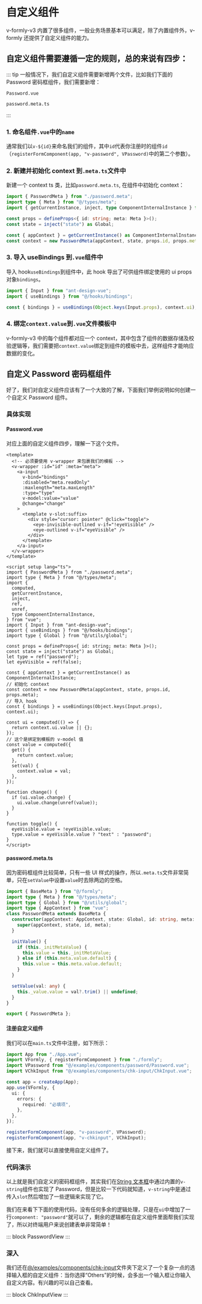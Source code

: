 # 自定义组件

v-formly-v3 内置了很多组件，一般业务场景基本可以满足，除了内置组件外，v-formly 还提供了自定义组件的能力。

## 自定义组件需要遵循一定的规则，总的来说有四步：

::: tip
一般情况下，我们自定义组件需要新增两个文件，比如我们下面的 Password 密码框组件，我们需要新增：

`Password.vue`

`password.meta.ts`

:::

### 1. 命名组件`.vue`中的`name`

通常我们以`v-${id}`来命名我们的组件，其中`id`代表你注册时的组件`id`（`registerFormComponent(app, "v-password", VPassword)`中的第二个参数）。

### 2. 新建并初始化 context 到`.meta.ts`文件中

新建一个 context ts 类，比如`password.meta.ts`, 在组件中初始化 context：

```ts {9}
import { PasswordMeta } from "./password.meta";
import type { Meta } from "@/types/meta";
import { getCurrentInstance, inject, type ComponentInternalInstance } from "vue";

const props = defineProps<{ id: string; meta: Meta }>();
const state = inject("state") as Global;

const { appContext } = getCurrentInstance() as ComponentInternalInstance;
const context = new PasswordMeta(appContext, state, props.id, props.meta);
```

### 3. 导入 useBindings  到`.vue`组件中

导入 hook`useBindings`到组件中，此 hook 导出了可供组件绑定使用的 ui props 对象`bindings`。

```ts {4}
import { Input } from "ant-design-vue";
import { useBindings } from "@/hooks/bindings";

const { bindings } = useBindings(Object.keys(Input.props), context.ui);
```

### 4. 绑定`context.value`到`.vue`文件模板中

v-formly-v3 中的每个组件都对应一个 context，其中包含了组件的数据存储及校验逻辑等，我们需要把`context.value`绑定到组件的模板中去，这样组件才能响应数据的变化。

## 自定义 Password 密码框组件

好了，我们对自定义组件应该有了一个大致的了解，下面我们举例说明如何创建一个自定义 Password 组件。

### 具体实现

#### Password.vue

对应上面的自定义组件四步，理解一下这个文件。

```vue {3,19,44,46,52-59}
<template>
  <!-- 必须要使用 v-wrapper 来包裹我们的模板 -->
  <v-wrapper :id="id" :meta="meta">
    <a-input
      v-bind="bindings"
      :disabled="meta.readOnly"
      :maxlength="meta.maxLength"
      :type="type"
      v-model:value="value"
      @change="change"
    >
      <template v-slot:suffix>
        <div style="cursor: pointer" @click="toggle">
          <eye-invisible-outlined v-if="!eyeVisible" />
          <eye-outlined v-if="eyeVisible" />
        </div>
      </template>
    </a-input>
  </v-wrapper>
</template>

<script setup lang="ts">
import { PasswordMeta } from "./password.meta";
import type { Meta } from "@/types/meta";
import {
  computed,
  getCurrentInstance,
  inject,
  ref,
  unref,
  type ComponentInternalInstance,
} from "vue";
import { Input } from "ant-design-vue";
import { useBindings } from "@/hooks/bindings";
import type { Global } from "@/utils/global";

const props = defineProps<{ id: string; meta: Meta }>();
const state = inject("state") as Global;
let type = ref("password");
let eyeVisible = ref(false);

const { appContext } = getCurrentInstance() as ComponentInternalInstance;
// 初始化 context
const context = new PasswordMeta(appContext, state, props.id, props.meta);
// 导入 hook
const { bindings } = useBindings(Object.keys(Input.props), context.ui);

const ui = computed(() => {
  return context.ui.value || {};
});
// 这个是绑定到模板的 v-model 值
const value = computed({
  get() {
    return context.value;
  },
  set(val) {
    context.value = val;
  },
});

function change() {
  if (ui.value.change) {
    ui.value.change(unref(value));
  }
}

function toggle() {
  eyeVisible.value = !eyeVisible.value;
  type.value = eyeVisible.value ? "text" : "password";
}
</script>
```

#### password.meta.ts

因为密码框组件比较简单，只有一些 UI 样式的操作，所以`.meta.ts`文件非常简单，只在`setValue`中设置`value`时去除两边的空格。

```ts {19}
import { BaseMeta } from "@/formly";
import type { Meta } from "@/types/meta";
import type { Global } from "@/utils/global";
import type { AppContext } from "vue";
class PasswordMeta extends BaseMeta {
  constructor(appContext: AppContext, state: Global, id: string, meta: Meta) {
    super(appContext, state, id, meta);
  }

  initValue() {
    if (this._initMetaValue) {
      this.value = this._initMetaValue;
    } else if (this.meta.value.default) {
      this.value = this.meta.value.default;
    }
  }

  setValue(val: any) {
    this._value.value = val?.trim() || undefined;
  }
}

export { PasswordMeta };
```

#### 注册自定义组件

我们可以在`main.ts`文件中注册，如下所示：

```ts {15-16}
import App from "./App.vue";
import VFormly, { registerFormComponent } from "./formly";
import VPassword from "@/examples/components/password/Password.vue";
import VChkInput from "@/examples/components/chk-input/ChkInput.vue";

const app = createApp(App);
app.use(VFormly, {
  ui: {
    errors: {
      required: "必填项",
    },
  },
});

registerFormComponent(app, "v-password", VPassword);
registerFormComponent(app, "v-chkinput", VChkInput);
```

接下来，我们就可以直接使用自定义组件了。

### 代码演示

以上就是我们自定义的密码框组件，其实我们在[String 文本框](/zh/components/string.md)中通过内置的`v-string`组件也实现了 Password，但是比较一下代码就知道，`v-string`中是通过传入`slot`然后增加了一些逻辑来实现了它。

我们在来看下下面的使用代码，没有任何多余的逻辑处理，只是在`ui`中增加了一行`component: "password"`就可以了，剩余的逻辑都在自定义组件里面帮我们实现了，所以对终端用户来说创建表单非常简单！

::: block
PasswordView
:::

### 深入

我们还在[@/examples/components/chk-input](https://github.com/KevinZhang19870314/v-formly-v3/tree/main/src/examples/components/chk-input)文件夹下定义了一个复杂一点的选择输入框的自定义组件：当你选择“Others”的时候，会多出一个输入框让你输入自定义内容。有兴趣的可以自己查看。

::: block
ChkInputView
:::
